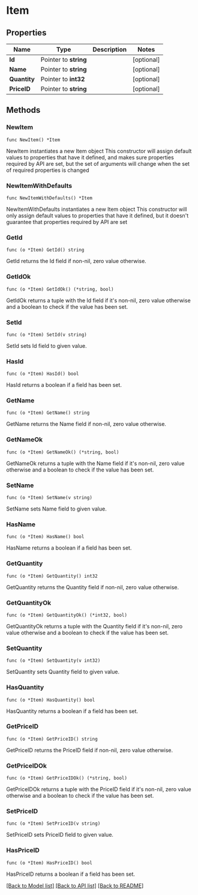 # Item

## Properties

Name | Type | Description | Notes
------------ | ------------- | ------------- | -------------
**Id** | Pointer to **string** |  | [optional] 
**Name** | Pointer to **string** |  | [optional] 
**Quantity** | Pointer to **int32** |  | [optional] 
**PriceID** | Pointer to **string** |  | [optional] 

## Methods

### NewItem

`func NewItem() *Item`

NewItem instantiates a new Item object
This constructor will assign default values to properties that have it defined,
and makes sure properties required by API are set, but the set of arguments
will change when the set of required properties is changed

### NewItemWithDefaults

`func NewItemWithDefaults() *Item`

NewItemWithDefaults instantiates a new Item object
This constructor will only assign default values to properties that have it defined,
but it doesn't guarantee that properties required by API are set

### GetId

`func (o *Item) GetId() string`

GetId returns the Id field if non-nil, zero value otherwise.

### GetIdOk

`func (o *Item) GetIdOk() (*string, bool)`

GetIdOk returns a tuple with the Id field if it's non-nil, zero value otherwise
and a boolean to check if the value has been set.

### SetId

`func (o *Item) SetId(v string)`

SetId sets Id field to given value.

### HasId

`func (o *Item) HasId() bool`

HasId returns a boolean if a field has been set.

### GetName

`func (o *Item) GetName() string`

GetName returns the Name field if non-nil, zero value otherwise.

### GetNameOk

`func (o *Item) GetNameOk() (*string, bool)`

GetNameOk returns a tuple with the Name field if it's non-nil, zero value otherwise
and a boolean to check if the value has been set.

### SetName

`func (o *Item) SetName(v string)`

SetName sets Name field to given value.

### HasName

`func (o *Item) HasName() bool`

HasName returns a boolean if a field has been set.

### GetQuantity

`func (o *Item) GetQuantity() int32`

GetQuantity returns the Quantity field if non-nil, zero value otherwise.

### GetQuantityOk

`func (o *Item) GetQuantityOk() (*int32, bool)`

GetQuantityOk returns a tuple with the Quantity field if it's non-nil, zero value otherwise
and a boolean to check if the value has been set.

### SetQuantity

`func (o *Item) SetQuantity(v int32)`

SetQuantity sets Quantity field to given value.

### HasQuantity

`func (o *Item) HasQuantity() bool`

HasQuantity returns a boolean if a field has been set.

### GetPriceID

`func (o *Item) GetPriceID() string`

GetPriceID returns the PriceID field if non-nil, zero value otherwise.

### GetPriceIDOk

`func (o *Item) GetPriceIDOk() (*string, bool)`

GetPriceIDOk returns a tuple with the PriceID field if it's non-nil, zero value otherwise
and a boolean to check if the value has been set.

### SetPriceID

`func (o *Item) SetPriceID(v string)`

SetPriceID sets PriceID field to given value.

### HasPriceID

`func (o *Item) HasPriceID() bool`

HasPriceID returns a boolean if a field has been set.


[[Back to Model list]](../README.md#documentation-for-models) [[Back to API list]](../README.md#documentation-for-api-endpoints) [[Back to README]](../README.md)


